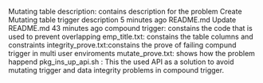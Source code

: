 Mutating table description: contains description for the problem
Create Mutating table trigger description	5 minutes ago
README.md	Update README.md	43 minutes ago
compound trigger: constains the code that is used to prevent overlapping
emp_title.txt: constains the table columns and constraints
integrity_prove.txt:constains the prove of failing compund trigger in multi user enviroments
mutate_prove.txt: shows how the problem happend
pkg_ins_up_api.sh : This the used API as a solution to avoid mutating trigger and data integrity problems in compound trigger.
